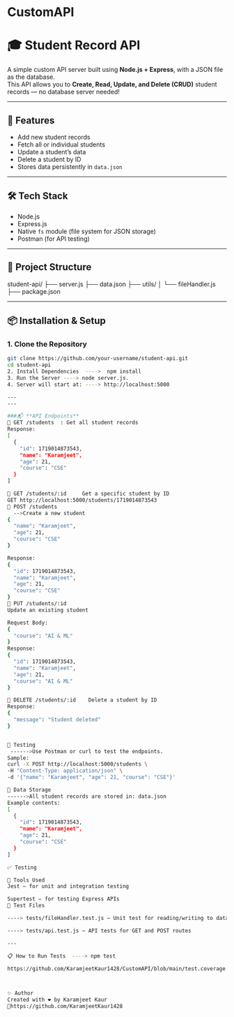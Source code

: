 # CustomAPI

# 🎓 Student Record API
A simple custom API server built using **Node.js + Express**, with a JSON file as the database.  
This API allows you to **Create, Read, Update, and Delete (CRUD)** student records — no database server needed!

---
## 🚀 Features
- Add new student records
- Fetch all or individual students
- Update a student’s data
- Delete a student by ID
- Stores data persistently in `data.json`

---
## 🛠️ Tech Stack
- Node.js
- Express.js
- Native `fs` module (file system for JSON storage)
- Postman (for API testing)

---

## 📁 Project Structure
student-api/
├── server.js
├── data.json
├── utils/
│ └── fileHandler.js
├── package.json

---

## 📦 Installation & Setup

### 1. Clone the Repository

```bash
git clone https://github.com/your-username/student-api.git
cd student-api
2. Install Dependencies  ---->  npm install
3. Run the Server ----> node server.js.
4. Server will start at: ----> http://localhost:5000

---
---

###📬 **API Endpoints**
🔹 GET /students  : Get all student records
Response:
[
  {
    "id": 1719014873543,
    "name": "Karamjeet",
    "age": 21,
    "course": "CSE"
  }
]

🔹 GET /students/:id     Get a specific student by ID
GET http://localhost:5000/students/1719014873543
🔹 POST /students
  -->Create a new student
{
  "name": "Karamjeet",
  "age": 21,
  "course": "CSE"
}

Response:
{
  "id": 1719014873543,
  "name": "Karamjeet",
  "age": 21,
  "course": "CSE"
}
🔹 PUT /students/:id
Update an existing student

Request Body:
{
  "course": "AI & ML"
}
Response:
{
  "id": 1719014873543,
  "name": "Karamjeet",
  "age": 21,
  "course": "AI & ML"
}

🔹 DELETE /students/:id    Delete a student by ID
Response:
{
  "message": "Student deleted"
}


🧪 Testing
 ------>Use Postman or curl to test the endpoints.
Sample:
curl -X POST http://localhost:5000/students \
-H "Content-Type: application/json" \
-d '{"name": "Karamjeet", "age": 21, "course": "CSE"}'

📂 Data Storage
------>All student records are stored in: data.json
Example contents:
[
  {
    "id": 1719014873543,
    "name": "Karamjeet",
    "age": 21,
    "course": "CSE"
  }
]

✅ Testing

🧪 Tools Used
Jest – for unit and integration testing

Supertest – for testing Express APIs
📂 Test Files

----> tests/fileHandler.test.js – Unit test for reading/writing to data.json

----> tests/api.test.js – API tests for GET and POST routes

---

📋 How to Run Tests  ----> npm test

https://github.com/KaramjeetKaur1428/CustomAPI/blob/main/test.coverage.png



✨ Author
Created with ❤️ by Karamjeet Kaur
🔗https://github.com/KaramjeetKaur1428
